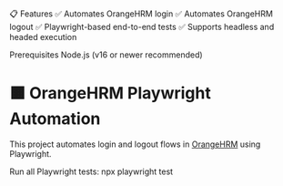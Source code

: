 📋 Features
✅ Automates OrangeHRM login
✅ Automates OrangeHRM logout
✅ Playwright-based end-to-end tests
✅ Supports headless and headed execution

Prerequisites
Node.js (v16 or newer recommended)


# 🟧 OrangeHRM Playwright Automation

This project automates login and logout flows in [OrangeHRM](https://opensource-demo.orangehrmlive.com/) using Playwright.

Run all Playwright tests:
npx playwright test
